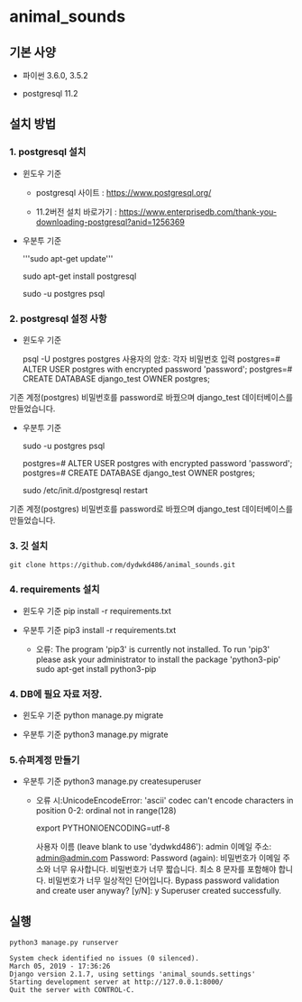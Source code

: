 # animal_sounds

## 기본 사양

- 파이썬 3.6.0, 3.5.2

- postgresql 11.2

## 설치 방법
### 1. postgresql 설치
- 윈도우 기준
    - postgresql 사이트 : https://www.postgresql.org/
  
    - 11.2버전 설치 바로가기 : https://www.enterprisedb.com/thank-you-downloading-postgresql?anid=1256369

- 우분투 기준
 
    '''sudo apt-get update'''
	
    sudo apt-get install postgresql
	
    sudo -u postgres psql


### 2. postgresql 설정 사항
- 윈도우 기준

	psql -U postgres
	postgres 사용자의 암호: 각자 비밀번호 입력 
	postgres=# ALTER USER postgres with encrypted password 'password';
	postgres=# CREATE DATABASE django_test OWNER postgres;

기존 계정(postgres) 비밀번호를 password로 바꿨으며 django_test 데이터베이스를 만들었습니다.

- 우분투 기준

	sudo -u postgres psql

	postgres=# ALTER USER postgres with encrypted password 'password';
	postgres=# CREATE DATABASE django_test OWNER postgres;

	sudo /etc/init.d/postgresql restart

기존 계정(postgres) 비밀번호를 password로 바꿨으며 django_test 데이터베이스를 만들었습니다.

### 3. 깃 설치
	git clone https://github.com/dydwkd486/animal_sounds.git

### 4. requirements 설치
- 윈도우 기준
	pip install -r requirements.txt

- 우분투 기준
	pip3 install -r requirements.txt

   - 오류: The program 'pip3' is currently not installed. To run 'pip3' please ask your administrator to install the  package 'python3-pip'
	sudo apt-get install python3-pip

### 4. DB에 필요 자료 저장.
- 윈도우 기준
	python manage.py migrate

- 우분투 기준
	python3 manage.py migrate

### 5.슈퍼계정 만들기
- 우분투 기준
	python3 manage.py createsuperuser

  - 오류 시:UnicodeEncodeError: 'ascii' codec can't encode characters in position 0-2: ordinal not in range(128)

	export PYTHONIOENCODING=utf-8

	사용자 이름 (leave blank to use 'dydwkd486'): admin
	이메일 주소: admin@admin.com
	Password: 
	Password (again): 
	비밀번호가 이메일 주소와 너무 유사합니다.
	비밀번호가 너무 짧습니다. 최소 8 문자를 포함해야 합니다.
	비밀번호가 너무 일상적인 단어입니다.
	Bypass password validation and create user anyway? [y/N]: y
	Superuser created successfully.

## 실행
	python3 manage.py runserver

	System check identified no issues (0 silenced).
	March 05, 2019 - 17:36:26
	Django version 2.1.7, using settings 'animal_sounds.settings'
	Starting development server at http://127.0.0.1:8000/
	Quit the server with CONTROL-C.
